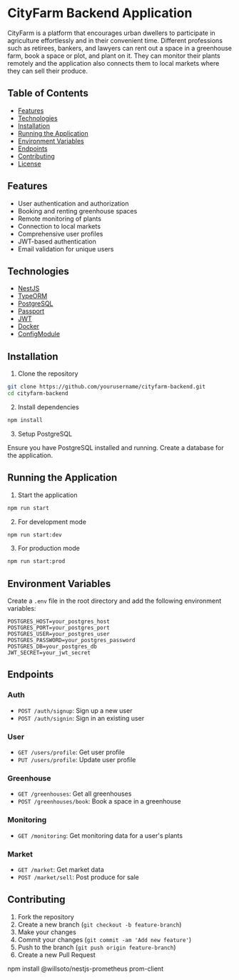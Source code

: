 # CityFarm Backend Application

CityFarm is a platform that encourages urban dwellers to participate in agriculture effortlessly and in their convenient time. Different professions such as retirees, bankers, and lawyers can rent out a space in a greenhouse farm, book a space or plot, and plant on it. They can monitor their plants remotely and the application also connects them to local markets where they can sell their produce.

## Table of Contents

- [Features](#features)
- [Technologies](#technologies)
- [Installation](#installation)
- [Running the Application](#running-the-application)
- [Environment Variables](#environment-variables)
- [Endpoints](#endpoints)
- [Contributing](#contributing)
- [License](#license)

## Features

- User authentication and authorization
- Booking and renting greenhouse spaces
- Remote monitoring of plants
- Connection to local markets
- Comprehensive user profiles
- JWT-based authentication
- Email validation for unique users

## Technologies

- [NestJS](https://nestjs.com/)
- [TypeORM](https://typeorm.io/)
- [PostgreSQL](https://www.postgresql.org/)
- [Passport](http://www.passportjs.org/)
- [JWT](https://jwt.io/)
- [Docker](https://www.docker.com/)
- [ConfigModule](https://docs.nestjs.com/techniques/configuration)

## Installation

1. Clone the repository

```bash
git clone https://github.com/yourusername/cityfarm-backend.git
cd cityfarm-backend
```

2. Install dependencies

```bash
npm install
```

3. Setup PostgreSQL

Ensure you have PostgreSQL installed and running. Create a database for the application.

## Running the Application

1. Start the application

```bash
npm run start
```

2. For development mode

```bash
npm run start:dev
```

3. For production mode

```bash
npm run start:prod
```

## Environment Variables

Create a `.env` file in the root directory and add the following environment variables:

```env
POSTGRES_HOST=your_postgres_host
POSTGRES_PORT=your_postgres_port
POSTGRES_USER=your_postgres_user
POSTGRES_PASSWORD=your_postgres_password
POSTGRES_DB=your_postgres_db
JWT_SECRET=your_jwt_secret
```

## Endpoints

### Auth

- `POST /auth/signup`: Sign up a new user
- `POST /auth/signin`: Sign in an existing user

### User

- `GET /users/profile`: Get user profile
- `PUT /users/profile`: Update user profile

### Greenhouse

- `GET /greenhouses`: Get all greenhouses
- `POST /greenhouses/book`: Book a space in a greenhouse

### Monitoring

- `GET /monitoring`: Get monitoring data for a user's plants

### Market

- `GET /market`: Get market data
- `POST /market/sell`: Post produce for sale

## Contributing

1. Fork the repository
2. Create a new branch (`git checkout -b feature-branch`)
3. Make your changes
4. Commit your changes (`git commit -am 'Add new feature'`)
5. Push to the branch (`git push origin feature-branch`)
6. Create a new Pull Request




npm install @willsoto/nestjs-prometheus prom-client
